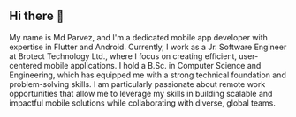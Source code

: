 ## Hi there 👋
My name is Md Parvez, and I'm a dedicated mobile app developer with expertise in Flutter and Android. Currently, I work as a Jr. Software Engineer at Brotect Technology Ltd., where I focus on creating efficient, user-centered mobile applications. I hold a B.Sc. in Computer Science and Engineering, which has equipped me with a strong technical foundation and problem-solving skills. I am particularly passionate about remote work opportunities that allow me to leverage my skills in building scalable and impactful mobile solutions while collaborating with diverse, global teams.
<!--
**parvez24h/parvez24h** is a ✨ _special_ ✨ repository because its `README.md` (this file) appears on your GitHub profile.

Here are some ideas to get you started:

- 🔭 I’m currently working on ...
- 🌱 I’m currently learning ...
- 👯 I’m looking to collaborate on ...
- 🤔 I’m looking for help with ...
- 💬 Ask me about ...
- 📫 How to reach me: ...
- 😄 Pronouns: ...
- ⚡ Fun fact: ...
-->
